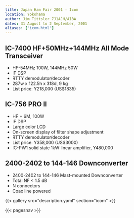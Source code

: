 ```yaml
---
title: Japan Ham Fair 2001 - Icom
location: Yokohama
author: Jim Tittsler 7J1AJH/AI8A
dates: 31 August to 2 September, 2001
aliases: ["icom.html"]
---
```


## IC-7400 HF+50MHz+144MHz All Mode Transceiver

* HF-54MHz 100W, 144MHz 50W
* IF DSP
* RTTY demodulator/decoder
* 287w x 122.5h x 318d, 9 kg
* List price: Y218,000 (US$1835)

## IC-756 PRO II

* HF + 6M, 100W
* IF DSP
* Large color LCD
* On-screen display of filter shape adjustment
* RTTY demodulator/decoder
* List price: Y358,000 (US$3000)
* IC-PW1 solid state 1kW linear amplifier, Y480,000

## 2400-2402 to 144-146 Downconverter

* 2400-2402 to 144-146 Mast-mounted Downconverter
* Total NF < 1.5 dB
* N connectors
* Coax line powered


{{< gallery src="description.yaml" section="icom" >}}

{{< pagesnav >}}
